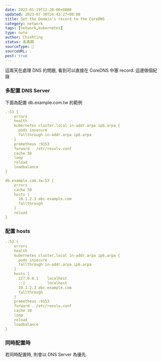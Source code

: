 ```yaml
---
date: 2023-01-19T12:20:00+0800
updated: 2023-07-30T24:43:27+08:00
title: Set the Domain's record to the CoreDNS
category: network
tags: [network,kubernetes]
type: note
author: Chiehting
status: 長青期
sourceType: 📜️
sourceURL: .
post: true
---
```


這兩天在處理 DNS 的問題, 看到可以直接在 CoreDNS 中塞 record. 這邊做個紀錄

<!--more-->

### 多配置 DNS Server

下面為配置 db.example.com.tw 的範例

```yaml
.:53 {
    errors
    health
    kubernetes cluster.local in-addr.arpa ip6.arpa {
      pods insecure
      fallthrough in-addr.arpa ip6.arpa
    }
    prometheus :9153
    forward . /etc/resolv.conf
    cache 30
    loop
    reload
    loadbalance
}

db.example.com.tw:53 {
    errors
    cache 30
    hosts {
      10.1.2.3 abc.example.com
      fallthrough
    }
    reload
}
```

### 配置 hosts

```yaml
.:53 {
    errors
    health
    kubernetes cluster.local in-addr.arpa ip6.arpa {
      pods insecure
      fallthrough in-addr.arpa ip6.arpa
    }
    hosts {
      127.0.0.1    localhost
      ::1          localhost
      10.1.2.3 abc.example.com
      fallthrough
    }
    prometheus :9153
    forward . /etc/resolv.conf
    cache 30
    loop
    reload
    loadbalance
}
```

### 同時配置時

若同時配置時, 則會以 DNS Server 為優先.
